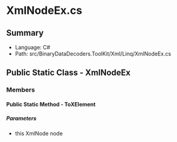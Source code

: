 ﻿# XmlNodeEx.cs

## Summary

* Language: C#
* Path: src/BinaryDataDecoders.ToolKit/Xml/Linq/XmlNodeEx.cs

## Public Static Class - XmlNodeEx

### Members

#### Public Static Method - ToXElement

#####  Parameters

 - this XmlNode node 

